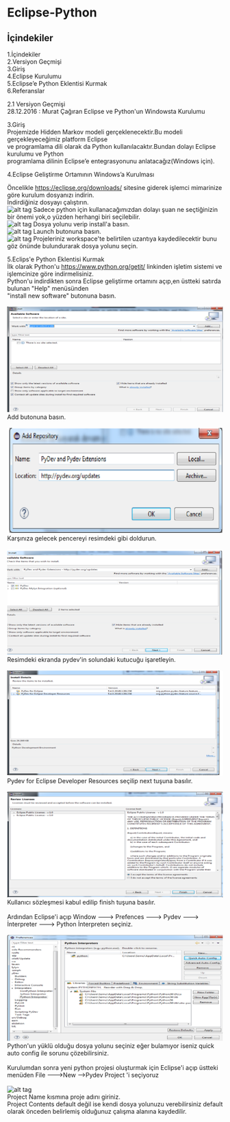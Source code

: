 # Eclipse-Python


## İçindekiler
 1.İçindekiler <br />
 2.Versiyon Geçmişi  <br />
 3.Giriş  <br />
 4.Eclipse Kurulumu <br />
 5.Eclipse’e Python Eklentisi Kurmak <br />
 6.Referanslar <br />
 
 2.1 Versiyon Geçmişi <br />
 28.12.2016 : Murat Çağıran Eclipse ve Python'un Windowsta Kurulumu <br />
 
 3.Giriş <br />
 Projemizde Hidden Markov modeli gerçeklenecektir.Bu modeli gerçekleyeceğimiz platform Eclipse <br />
 ve programlama dili olarak da Python kullanılacaktır.Bundan dolayı Eclipse kurulumu ve Python <br />
 programlama dilinin Eclipse’e entegrasyonunu anlatacağız(Windows için). <br />
 
 4.Eclipse Geliştirme Ortamının Windows’a Kurulması <br />
 
 Öncelikle https://eclipse.org/downloads/ sitesine giderek işlemci mimarinize göre kurulum dosyanızı indirin. <br />
 İndirdiğiniz dosyayı çalıştırın. <br />
  ![alt tag](https://github.com/muratcagiran/Eclipse-Python/blob/master/Eclipse%20Yükleme1.png)
  Sadece python için kullanacağımızdan dolayı şuan ne seçtiğinizin bir önemi yok,o yüzden herhangi biri seçilebilir. <br />
  ![alt tag](https://github.com/muratcagiran/Eclipse-Python/blob/master/Eclipse%20Yükleme2.png)
  Dosya yolunu verip install'a basın. <br />
  ![alt tag](https://github.com/muratcagiran/Eclipse-Python/blob/master/Eclipse%20Yükleme3.png)
  Launch butonuna basın. <br />
  ![alt tag](https://github.com/muratcagiran/Eclipse-Python/blob/master/Eclipse%20Yükleme4.png)
  Projeleriniz workspace'te belirtilen uzantıya kaydedilecektir bunu göz önünde bulundurarak dosya yolunu seçin. <br />
 
 
 5.Eclips'e Python Eklentisi Kurmak  <br />
 İlk olarak Python'u https://www.python.org/getit/ linkinden işletim sistemi ve işlemcinize göre indirmelisiniz.   <br />
 Python'u indirdikten sonra Eclipse geliştirme ortamını açıp,en üstteki satırda bulunan "Help" menüsünden <br />
 "install new software" butonuna basın. <br />
 <br />
 ![alt tag](https://github.com/muratcagiran/Eclipse-Python/blob/master/Eclipse%20e%20Pyhton1.png)
 Add butonuna basın. <br />
 <br />
 ![alt_tag](https://github.com/muratcagiran/Eclipse-Python/blob/master/Eclipse%20e%20Pyhton2.png)
 <br />
 Karşınıza gelecek pencereyi resimdeki gibi doldurun. <br />
 <br />
 ![alt tag](https://github.com/muratcagiran/Eclipse-Python/blob/master/Eclipse%20e%20Pyhton3.png)
 <br />
 Resimdeki ekranda pydev'in solundaki kutucuğu işaretleyin. <br />
 <br />
 ![alt tag](https://github.com/muratcagiran/Eclipse-Python/blob/master/Eclipse%20e%20Pyhton4.png)
 <br />
 Pydev for Eclipse Developer Resources seçilip next tuşuna basılır. <br />
 <br />
 ![alt tag](https://github.com/muratcagiran/Eclipse-Python/blob/master/Eclipse%20e%20Pyhton5.png)
 <br />
 Kullanıcı sözleşmesi kabul edilip finish tuşuna basılır.   <br />
 <br />
 Ardından Eclipse'i açıp  Window ---> Prefences ---> Pydev ---> İnterpreter ---> Python İnterpreterı seçiniz. <br />
 <br />
 ![alt tag](https://github.com/muratcagiran/Eclipse-Python/blob/master/Eclipse%20e%20Pyhton6.png)
 <br />
 Python'un yüklü olduğu dosya yolunu seçiniz eğer bulamıyor iseniz quick auto config ile sorunu çözebilirsiniz. <br />
 <br />
 Kurulumdan sonra yeni python projesi oluşturmak için Eclipse'i açıp üstteki menüden File --->New -->Pydev Project 'i seçiyoruz <br />
 <br />
 ![alt tag](https://github.com/muratcagiran/Eclipse-Python/blob/master/Eclipste%20Pyhton%20Proje%20Oluşturma.png)
 <br />
 Project Name kısmına proje adını giriniz. <br />
 Project Contents default değil ise kendi dosya yolunuzu verebilirsiniz default olarak önceden belirlemiş olduğunuz çalışma alanına kaydedilir. <br />
 
 
 
 
 
 
